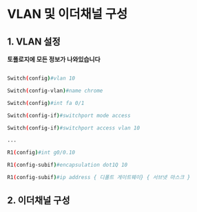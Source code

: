 # VLAN 및 이더채널 구성

## 1. VLAN 설정

**토폴로지에 모든 정보가 나와있습니다**

```bash

Switch(config)#vlan 10

Switch(config-vlan)#name chrome

Switch(config)#int fa 0/1

Switch(config-if)#switchport mode access

Switch(config-if)#switchport access vlan 10

...

R1(config)#int g0/0.10

R1(config-subif)#encapsulation dot1Q 10

R1(config-subif)#ip address { 디폴트 게이트웨이} { 서브넷 마스크 }
```

## 2. 이더채널 구성

